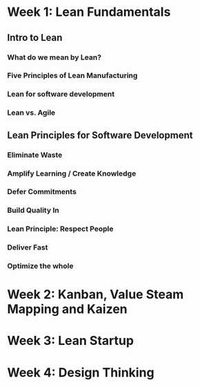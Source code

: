 <h1>Week 1: Lean Fundamentals</h1>



<h2>Intro to Lean</h2>


<h3>What do we mean by Lean?</h3>


<h3> Five Principles of Lean Manufacturing</h3>



<h3>Lean for software development</h3>



<h3>Lean vs. Agile</h3>




<h2>Lean Principles for Software Development</h2>


<h3>Eliminate Waste</h3>


<h3>Amplify Learning / Create Knowledge</h3>



<h3>Defer Commitments</h3>


<h3>Build Quality In</h3>


<h3>Lean Principle: Respect People</h3>


<h3>Deliver Fast</h3>


<h3>Optimize the whole</h3>





<h1>Week 2: Kanban, Value Steam Mapping and Kaizen</h1>









<h1>Week 3: Lean Startup</h1>










<h1>Week 4: Design Thinking</h1>
